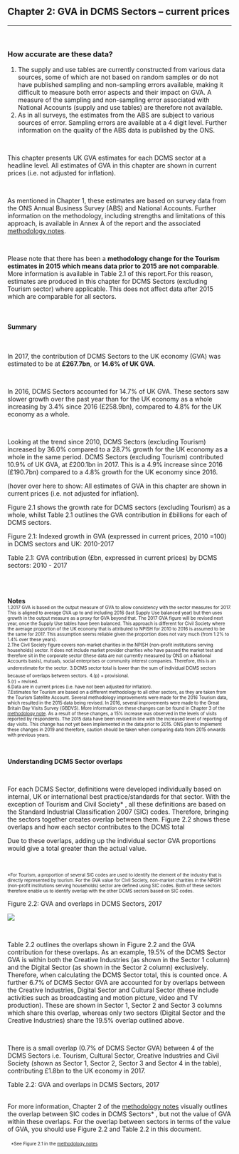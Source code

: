 ## Chapter 2: GVA in DCMS Sectors – current prices
***

&nbsp;

<div id="chapter_2_box" class="mytextboxright mdc-elevation--z3">
<h3>How accurate are these data?</h3>
<ol>
    <li>The supply and use tables are currently constructed from various data sources, some of which are not based on random samples or do not have published sampling and non-sampling errors available, making it difficult to measure both error aspects and their impact on GVA. A measure of the sampling and non-sampling error associated with National Accounts (supply and use tables) are therefore not available. </li>
    <li>As in all surveys, the estimates from the ABS are subject to various sources of error. Sampling errors are available at a 4 digit level. Further information on the quality of the ABS data is published by the ONS. </li>
</ol>
</div>

&nbsp;

This chapter presents UK GVA estimates for each DCMS sector at a headline level. All estimates of GVA in this chapter are shown in current prices (i.e. not adjusted for inflation). 

&nbsp;

As mentioned in Chapter 1, these estimates are based on survey data from the ONS Annual Business Survey (ABS) and National Accounts. Further information on the methodology, including strengths and limitations of this approach, is available in Annex A of the report and the associated [methodology notes](https://www.gov.uk/government/publications/dcms-sectors-economic-estimates-methodology).

&nbsp;

Please note that there has been a **methodology change for the Tourism estimates in 2015 which means data prior to 2015 are not comparable**. More information is available in Table 2.1 of this report.For this reason, estimates are produced in this chapter for DCMS Sectors (excluding Tourism sector) where applicable. This does not affect data after 2015 which are comparable for all sectors.

&nbsp;
#### **Summary**
&nbsp;

In 2017, the contribution of DCMS Sectors to the UK economy (GVA) was estimated to be at **£267.7bn**, or **14.6% of UK GVA**.

&nbsp;

In 2016, DCMS Sectors accounted for 14.7% of UK GVA. These sectors saw slower growth over the past year than for the UK economy as a whole increasing by 3.4% since 2016 (£258.9bn), compared to 4.8% for the UK economy as a whole.

&nbsp;

Looking at the trend since 2010, DCMS Sectors (excluding Tourism) increased by 36.0% compared to a 28.7% growth for the UK economy as a whole in the same period. DCMS Sectors (excluding Tourism) contributed 10.9% of UK GVA, at £200.1bn in 2017. This is a 4.9% increase since 2016 (£190.7bn) compared to a 4.8% growth for the UK economy since 2016.  



(hover over here to show: All estimates of GVA in this chapter are shown in current prices (i.e. not adjusted for inflation). 

Figure 2.1 shows the growth rate for DCMS sectors (excluding Tourism) as a whole, whilst Table 2.1 outlines the GVA contribution in £billions for each of DCMS sectors.

<div class="clear"></div>

<div class="chart mdc-elevation--z3">
    <p class="chart-title">Figure 2.1: Indexed growth in GVA (expressed in current prices, 2010 =100) in DCMS sectors and UK: 2010-2017</p>
    <div id="figure_2_1"></div>
</div>
    

<div class="mytable mdc-elevation--z3">
    <p class="chart-title">Table 2.1: GVA contribution (£bn, expressed in current prices) by DCMS sectors: 2010 - 2017</p>
    <table id="table_2_1" class="hover">
    </table>
</div>

&nbsp;

**Notes**  
<font size="-4">
1.2017 GVA is based on the output measure of GVA to allow consistency with the sector measures for 2017. This is aligned to average GVA up to and including 2016 (last Supply Use balanced year) but then uses growth in the output measure as a proxy for GVA beyond that. The 2017 GVA figure will be revised next year, once the Supply Use tables have been balanced. This approach is different for Civil Society where the average proportion of the UK economy that is attributed to NPISH for 2010 to 2016 is assumed to be the same for 2017. This assumption seems reliable given the proportion does not vary much (from 1.2% to 1.4% over these years).</font>
<font size="-4">  
2.The Civil Society figure covers non-market charities in the NPISH (non-profit institutions serving households) sector. It does not include market provider charities who have passed the market test and therefore sit in the corporate sector (these data are not currently measured by ONS on a National Accounts basis), mutuals, social enterprises or community interest companies. Therefore, this is an underestimate for the sector.</font>
<font size="-4"> 
3.DCMS sector total is lower than the sum of individual DCMS sectors because of overlaps between sectors.</font>
<font size="-4">
4.(p) = provisional.
</font>
<font size="-4">  
5.(r) = revised.
</font>
<font size="-4">  
6.Data are in current prices (i.e. have not been adjusted for inflation).
</font>
<font size="-4">    
7.Estimates for Tourism are based on a different methodology to all other sectors, as they are taken from the Tourism Satellite Account. Several methodology improvements were made for the 2016 Tourism data, which resulted in the 2015 data being revised. In 2016, several improvements were made to the Great Britain Day Visits Survey (GBDVS). More information on these changes can be found in Chapter 3 of the [methodology note](https://www.gov.uk/government/publications/dcms-sectors-economic-estimates-methodology). As a result of these changes, a 15% increase was observed in the levels of visits reported by respondents. The 2015 data have been revised in line with the increased level of reporting of day visits. This change has not yet been implemented in the data prior to 2015. ONS plan to implement these changes in 2019 and therefore, caution should be taken when comparing data from 2015 onwards with previous years. 
</font>

&nbsp;


**Understanding DCMS Sector overlaps**

&nbsp;

For each DCMS Sector, definitions were developed individually based on internal, UK or international best practice/standards for that sector. With the exception of Tourism and Civil Society* , all these definitions are based on the Standard Industrial Classification 2007 (SIC) codes. Therefore, bringing the sectors together creates overlap between them. Figure 2.2 shows these overlaps and how each sector contributes to the DCMS total

Due to these overlaps, adding up the individual sector GVA proportions would give a total greater than the actual value.

&nbsp;

 <font size="-4"> 
*For Tourism, a proportion of several SIC codes are used to identify the element of the industry that is directly represented by tourism. For the GVA value for Civil Society, non-market charities in the NPISH (non-profit institutions serving households) sector are defined using SIC codes. Both of these sectors therefore enable us to identify overlap with the other DCMS sectors based on SIC codes.</font>

<div class="chart mdc-elevation--z3">
    <p class="chart-title">Figure 2.2: GVA and overlaps in DCMS Sectors, 2017</p>
    <img src="static/images/fig_2_2.png">
</div>

&nbsp;

Table 2.2 outlines the overlaps shown in Figure 2.2 and the GVA contribution for these overlaps. As an example, 19.5% of the DCMS Sector GVA is within both the Creative Industries (as shown in the Sector 1 column) and the Digital Sector (as shown in the Sector 2 column) exclusively. Therefore, when calculating the DCMS Sector total, this is counted once. A further 6.7% of DCMS Sector GVA are accounted for by overlaps between the Creative Industries, Digital Sector and Cultural Sector (these include activities such as broadcasting and motion picture, video and TV production). These are shown in Sector 1, Sector 2 and Sector 3 columns which share this overlap, whereas only two sectors (Digital Sector and the Creative Industries) share the 19.5% overlap outlined above.

&nbsp;

There is a small overlap (0.7% of DCMS Sector GVA) between 4 of the DCMS Sectors i.e. Tourism, Cultural Sector, Creative Industries and Civil Society (shown as Sector 1, Sector 2, Sector 3 and Sector 4 in the table), contributing £1.8bn to the UK economy in 2017. 
 

<div class="mytable mdc-elevation--z3">
    <p class="chart-title">Table 2.2: GVA and overlaps in DCMS Sectors, 2017</p>
    <table id="table_2_2" class="hover">
    </table>
</div>

For more information, Chapter 2 of the [methodology notes](https://www.gov.uk/government/publications/dcms-sectors-economic-estimates-methodology) visually outlines the overlap between SIC codes in DCMS Sectors* , but not the value of GVA within these overlaps. For the overlap between sectors in terms of the value of GVA, you should use Figure 2.2 and Table 2.2 in this document.

&nbsp;
<font size="-4"> 
*See Figure 2.1 in the [methodology notes](https://www.gov.uk/government/publications/dcms-sectors-economic-estimates-methodology)</font>
